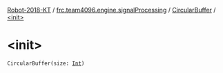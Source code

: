 [Robot-2018-KT](../../index.md) / [frc.team4096.engine.signalProcessing](../index.md) / [CircularBuffer](index.md) / [&lt;init&gt;](./-init-.md)

# &lt;init&gt;

`CircularBuffer(size: `[`Int`](https://kotlinlang.org/api/latest/jvm/stdlib/kotlin/-int/index.html)`)`